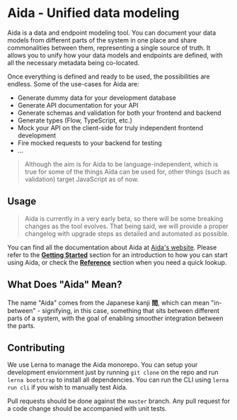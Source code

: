 # Aida - Unified data modeling

Aida is a data and endpoint modeling tool. You can document your data models from different parts of the system in one place and share commonalities between them, representing a single source of truth. It allows you to unify how your data models and endpoints are defined, with all the necessary metadata being co-located.

Once everything is defined and ready to be used, the possibilities are endless. Some of the use-cases for Aida are:

- Generate dummy data for your development database
- Generate API documentation for your API
- Generate schemas and validation for both your frontend and backend
- Generate types (Flow, TypeScript, etc.)
- Mock your API on the client-side for truly independent frontend development
- Fire mocked requests to your backend for testing
- ...


> Although the aim is for Aida to be language-independent, which is true for some of the things Aida can be used for, other things (such as validation) target JavaScript as of now.

## Usage

> Aida is currently in a very early beta, so there will be some breaking changes as the tool evolves. That being said, we will provide a proper changelog with upgrade steps as detailed and automated as possible.

You can find all the documentation about Aida at [Aida's website](https://sradevski.com/aida/). Please refer to the [**Getting Started**](https://sradevski.com/aida/docs/getting-started) section for an introduction to how you can start using Aida, or check the [**Reference**](https://sradevski.com/aida/docs/getting-started) section when you need a quick lookup.

## What Does "Aida" Mean?

The name "Aida" comes from the Japanese kanji **間**, which can mean "in-between" - signifying, in this case, something that sits between different parts of a system, with the goal of enabling smoother integration between the parts. 

## Contributing

We use Lerna to manage the Aida monorepo. You can setup your development enviornment just by running `git clone` on the repo and run `lerna bootstrap` to install all dependencies. You can run the CLI using `lerna run cli` if you wish to manually test Aida.

Pull requests should be done against the `master` branch. Any pull request for a code change should be accompanied with unit tests.
